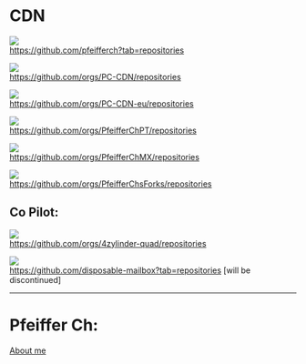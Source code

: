 # CDN
![](https://github.com/pfeifferch.png?size=60)  
https://github.com/pfeifferch?tab=repositories   

![](https://github.com/PC-CDN.png?size=60)  
https://github.com/orgs/PC-CDN/repositories  

![](https://github.com/PC-CDN-eu.png?size=60)  
https://github.com/orgs/PC-CDN-eu/repositories  

![](https://github.com/PfeifferChPT.png?size=60)  
https://github.com/orgs/PfeifferChPT/repositories  

![](https://github.com/PfeifferChMX.png?size=60)  
https://github.com/orgs/PfeifferChMX/repositories  

![](https://github.com/PfeifferChsForks.png?size=60)  
https://github.com/orgs/PfeifferChsForks/repositories

## Co Pilot:  

![](https://github.com/4zylinder-quad.png?size=60)  
https://github.com/orgs/4zylinder-quad/repositories  

![](https://github.com/disposable-mailbox.png?size=60)  
https://github.com/disposable-mailbox?tab=repositories [will be discontinued] 

---

# Pfeiffer Ch:
[About me](https://github.com/pfeifferch#pfeiffer-ch)
